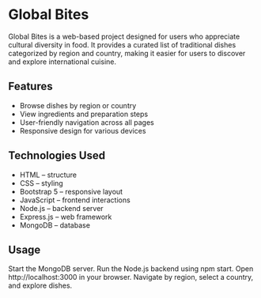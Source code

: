 # Global Bites

Global Bites is a web-based project designed for users who appreciate cultural diversity in food. It provides a curated list of traditional dishes categorized by region and country, making it easier for users to discover and explore international cuisine.

## Features

- Browse dishes by region or country
- View ingredients and preparation steps
- User-friendly navigation across all pages
- Responsive design for various devices

## Technologies Used

- HTML – structure
- CSS – styling
- Bootstrap 5 – responsive layout
- JavaScript – frontend interactions
- Node.js – backend server
- Express.js – web framework
- MongoDB – database

## Usage

Start the MongoDB server.
Run the Node.js backend using npm start.
Open http://localhost:3000 in your browser.
Navigate by region, select a country, and explore dishes.

